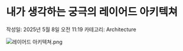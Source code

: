 # 내가 생각하는 궁극의 레이어드 아키텍쳐

작성일: 2025년 5월 8일 오전 11:19
카테고리: Architecture

![레이어드 아키텍쳐.png](%EB%82%B4%EA%B0%80%20%EC%83%9D%EA%B0%81%ED%95%98%EB%8A%94%20%EA%B6%81%EA%B7%B9%EC%9D%98%20%EB%A0%88%EC%9D%B4%EC%96%B4%EB%93%9C%20%EC%95%84%ED%82%A4%ED%85%8D%EC%B3%90%201ed30154715b801e832ddcde40f48385/%E1%84%85%E1%85%A6%E1%84%8B%E1%85%B5%E1%84%8B%E1%85%A5%E1%84%83%E1%85%B3_%E1%84%8B%E1%85%A1%E1%84%8F%E1%85%B5%E1%84%90%E1%85%A6%E1%86%A8%E1%84%8E%E1%85%A7.png)